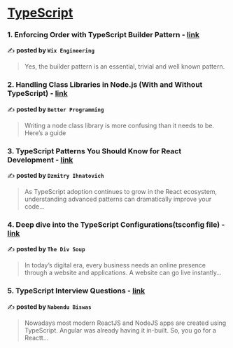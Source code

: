 
<h1><a href=https://medium.com/tag/typescript-tips/recommended target="_blank" rel="noopener noreferrer">TypeScript</a></h1>
<h3>1. Enforcing Order with TypeScript Builder Pattern - <a href="https://medium.com/wix-engineering/enforcing-order-with-typescript-builder-patternyes-the-builder-pattern-is-an-essential-trivial-d14ca4bcaa49" target="_blank" rel="noopener noreferrer">link</a></h3>

✍️ **posted by `Wix Engineering`**

<blockquote>Yes, the builder pattern is an essential, trivial and well known pattern.</blockquote>

<h3>2. Handling Class Libraries in Node.js (With and Without TypeScript) - <a href="https://medium.com/better-programming/handling-class-libraries-in-node-js-with-and-without-typescript-39b73b2186b6" target="_blank" rel="noopener noreferrer">link</a></h3>

✍️ **posted by `Better Programming`**

<blockquote>Writing a node class library is more confusing than it needs to be. Here’s a guide</blockquote>

<h3>3. TypeScript Patterns You Should Know for React Development - <a href="https://medium.com/@ignatovich.dm/typescript-patterns-you-should-know-for-react-development-d43129494027" target="_blank" rel="noopener noreferrer">link</a></h3>

✍️ **posted by `Dzmitry Ihnatovich`**

<blockquote>As TypeScript adoption continues to grow in the React ecosystem, understanding advanced patterns can dramatically improve your code…</blockquote>

<h3>4. Deep dive into the TypeScript Configurations(tsconfig file) - <a href="https://medium.com/@thedivsoup/deep-dive-into-the-typescript-configurations-tsconfig-file-0d14259e9aa4" target="_blank" rel="noopener noreferrer">link</a></h3>

✍️ **posted by `The Div Soup`**

<blockquote>In today’s digital era, every business needs an online presence through a website and applications. A website can go live instantly…</blockquote>

<h3>5. TypeScript Interview Questions - <a href="https://medium.com/@nabendu82/typescript-interview-questions-80d4bb1e9733" target="_blank" rel="noopener noreferrer">link</a></h3>

✍️ **posted by `Nabendu Biswas`**

<blockquote>Nowadays most modern ReactJS and NodeJS apps are created using TypeScript. Angular was already having it in-built. So, you go for a Reactt…</blockquote>

